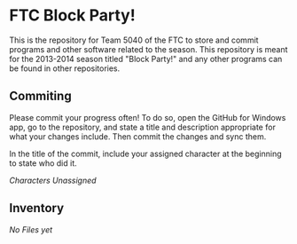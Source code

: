 FTC Block Party!
===================

This is the repository for Team 5040 of the FTC to store and commit programs and other software related to the season. This repository is meant for the 2013-2014 season titled "Block Party!" and any other programs can be found in other repositories.

Commiting
---------
Please commit your progress often! To do so, open the GitHub for Windows app, go to the repository, and state a title and description appropriate for what your changes include. Then commit the changes and sync them.

In the title of the commit, include your assigned character at the beginning to state who did it.

*Characters Unassigned*

Inventory
---------
*No Files yet*
